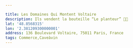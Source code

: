 ```yaml
---

title: Les Domaines Qui Montent Voltaire
description: Ils vendent la bouteille “Le planteur” 👌🏻
lat: '48.8568315'
lon: '2.381209300000001'
address: 136 Boulevard Voltaire, 75011 Paris, France
tags: Commerce,Caveàvin
---
```

